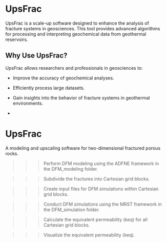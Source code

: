 # UpsFrac

UpsFrac is a scale-up software designed to enhance the analysis of fracture systems in geosciences. This tool provides advanced algorithms for processing and interpreting geochemical data from geothermal reservoirs.

## Why Use UpsFrac?

UpsFrac allows researchers and professionals in geosciences to:
- Improve the accuracy of geochemical analyses.
- Efficiently process large datasets.
- Gain insights into the behavior of fracture systems in geothermal environments.

- 

# UpsFrac
A modeling and upscaling software for two-dimensional fractured porous rocks.


>>> Perform DFM modeling using the ADFNE framework in the DFM_modeling folder.


>>> Subdivide the fractures into Cartesian grid blocks.


>>> Create input files for DFM simulations within Cartesian grid blocks.


>>> Conduct DFM simulations using the MRST framework in the DFM_simulation folder.


>>> Calculate the equivalent permeability (keq) for all Cartesian grid blocks.


>>> Visualize the equivalent permeability (keq).

